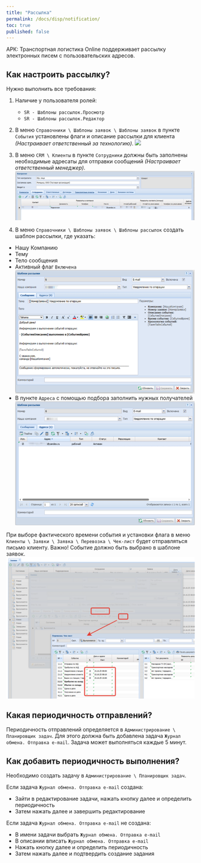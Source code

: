 ```yaml
---
title: "Рассылка"
permalink: /docs/disp/notification/
toc: true
published: false
---
```


АРК: Транспортная логистика Online поддерживает рассылку электронных писем с пользовательских адресов.

## Как настроить рассылку?

Нужно выполнить все требования:

1. Наличие у пользователя ролей:

    - `SR - Шаблоны рассылок.Просмотр`
    - `SR - Шаблоны рассылок.Редактор`

2. В меню `Справочники \ Шаблоны заявок \ Шаблоны заявок` в пункте `События` установлены флаги и описание рассылки для клиента _(Настраивает ответственный за технологию)_.
![](/assets/images/sending1.png)
3. В меню `CRM \ Клиенты` в пункте `Сотрудники` должны быть заполнены необходимые адресаты для отправки сообщений _(Настраивает ответственный менеджер)_.
![](/assets/images/sending2.png)
4. В меню `Справочники \ Шаблоны заявок \ Шаблоны рассылок` создать шаблон рассылки, где указать:

- Нашу Компанию
- Тему
- Тело сообщения
- Активный флаг `Включена`
![](/assets/images/sending3.png)
- В пункте `Адреса` с помощью подбора заполнить нужных получателей
![](/assets/images/sending4.png)

При выборе фактического времени события и установки флага в меню `Клиенты \ Заявки \ Заявка \ Перевозка \ Чек-лист` будет отправляться письмо клиенту. Важно! Событие должно быть выбрано в шаблоне заявок.
![](/assets/images/sending5.png)


## Какая периодичность отправлений?

Периодичность отправлений определяется в `Администрирование \ Планировщик задач`.
Для этого должна быть добавлена задача `Журнал обмена. Отправка e-mail`.
Задача может выполняться каждые 5 минут.

## Как добавить периодичность выполнения?

Необходимо создать задачу в `Администрирование \ Планировщик задач`.

Если задача `Журнал обмена. Отправка e-mail` создана:

- Зайти в редактирование задачи, нажать кнопку далее и определить периодичность
- Затем нажать далее и завершить редактирование

Если задача `Журнал обмена. Отправка e-mail` не создана:
- В имени задачи выбрать `Журнал обмена. Отправка e-mail`
- В описании вписать `Журнал обмена. Отправка e-mail`
- Нажать кнопку далее и определить периодичность
- Затем нажать далее и подтвердить создание задания
